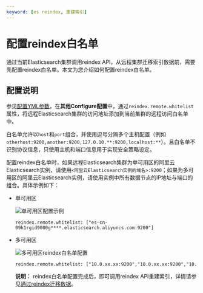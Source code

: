```yaml
---
keyword: [es reindex, 重建索引]
---
```


# 配置reindex白名单

通过当前Elasticsearch集群调用reindex API，从远程集群迁移索引数据前，需要先配置reindex白名单。本文为您介绍如何配置reindex白名单。

## 配置说明

参见[配置YML参数](/intl.zh-CN/实例管理/ES集群配置/修改YML参数配置.md)，在**其他Configure配置**中，通过`reindex.remote.whitelist`属性，将远程Elasticsearch集群的访问地址添加到当前集群的远程访问白名单中。

白名单允许以`host`和`port`组合，并使用逗号分隔多个主机配置（例如`otherhost:9200,another:9200,127.0.10.**:9200,localhost:**`）。且白名单不识别协议信息，只使用主机和端口信息用于实现安全策略设定。

配置reindex白名单时，如果远程Elasticsearch集群为单可用区的阿里云Elasticsearch实例，请使用`<阿里云Elasticsearch实例的域名>:9200`；如果为多可用区的阿里云Elasticsearch实例，请使用实例中所有数据节点的IP地址与端口的组合。具体示例如下：

-   单可用区

    ![单可用区配置示例](https://static-aliyun-doc.oss-accelerate.aliyuncs.com/assets/img/zh-CN/7202659951/p135190.png)

    ```
    reindex.remote.whitelist: ["es-cn-09k1rgid9000g****.elasticsearch.aliyuncs.com:9200"]
    ```

-   多可用区

    ![多可用区reindex白名单配置](https://static-aliyun-doc.oss-accelerate.aliyuncs.com/assets/img/zh-CN/6746359951/p135207.png)

    ```
    reindex.remote.whitelist: ["10.0.xx.xx:9200","10.0.xx.xx:9200","10.0.xx.xx:9200","10.15.xx.xx:9200","10.15.xx.xx:9200","10.15.xx.xx:9200"]
    ```

    **说明：** reindex白名单配置完成后，即可调用reindex API重建索引，详情请参见[通过reindex迁移数据](/intl.zh-CN/最佳实践/Elasticsearch迁移/阿里云ES间数据迁移/通过reindex迁移数据.md)。


